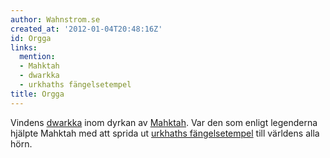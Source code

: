 ```yaml
---
author: Wahnstrom.se
created_at: '2012-01-04T20:48:16Z'
id: Orgga
links:
  mention:
  - Mahktah
  - dwarkka
  - urkhaths fängelsetempel
title: Orgga
---
```


Vindens [dwarkka] inom dyrkan av [Mahktah]. Var den som enligt legenderna hjälpte Mahktah med att
sprida ut [urkhaths fängelsetempel] till världens alla hörn.

  [dwarkka]: dwarkka
  [Mahktah]: Mahktah
  [urkhaths fängelsetempel]: urkhaths_fängelsetempel